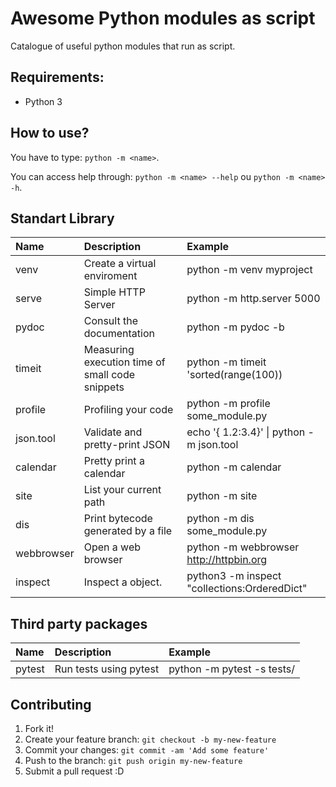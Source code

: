 # Awesome Python modules as script

Catalogue of useful python modules that run as script.

## Requirements:
* Python 3

## How to use?

You have to type: `python -m <name>`.

You can access help through: `python -m <name> --help` ou `python -m <name> -h`.

Standart Library
----------------

| Name          | Description                                    | Example                                      |
| :------------ |:-----------------------------------------------|:---------------------------------------------|
| venv          | Create a virtual enviroment                    | python -m venv myproject                     |
| serve         | Simple HTTP Server                             | python -m http.server 5000                   |
| pydoc         | Consult the documentation                      | python -m pydoc -b                           |
| timeit        | Measuring execution time of small code snippets| python -m timeit 'sorted(range(100))         |
| profile       | Profiling your code                            | python -m profile some_module.py             |
| json.tool     | Validate and pretty-print JSON                 | echo '{ 1.2:3.4}' \| python -m json.tool     |
| calendar      | Pretty print a calendar                        | python -m calendar                           |
| site          | List your current path                         | python -m site                               |
| dis           | Print bytecode generated by a file             | python -m dis some_module.py                 |
| webbrowser    | Open a web browser                             | python -m webbrowser http://httpbin.org      |
| inspect       | Inspect a object.                              | python3 -m inspect "collections:OrderedDict" |

Third party packages
--------------------

| Name          | Description                                    |Example                    |
|:------------- |:---------------------------------------------- |:--------------------------|
| pytest        |Run tests using pytest                          | python -m pytest -s tests/|

## Contributing

1. Fork it!
2. Create your feature branch: `git checkout -b my-new-feature`
3. Commit your changes: `git commit -am 'Add some feature'`
4. Push to the branch: `git push origin my-new-feature`
5. Submit a pull request :D
